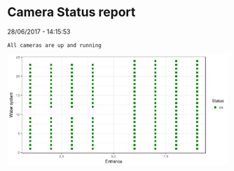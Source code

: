 Camera Status report
================
28/06/2017 - 14:15:53

    All cameras are up and running

![](camreport_files/figure-markdown_github/unnamed-chunk-2-1.png)

